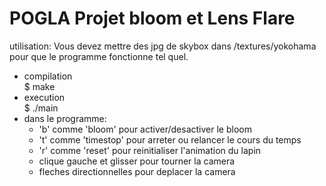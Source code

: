 # POGLA Projet bloom et Lens Flare

utilisation:
Vous devez mettre des jpg de skybox dans /textures/yokohama pour que le programme fonctionne tel quel.
- compilation  
$ make
- execution  
$ ./main
- dans le programme:
    - 'b' comme 'bloom' pour activer/desactiver le bloom
    - 't' comme 'timestop' pour arreter ou relancer le cours du temps
    - 'r' comme 'reset' pour reinitialiser l'animation du lapin
    - clique gauche et glisser pour tourner la camera
    - fleches directionnelles pour deplacer la camera
